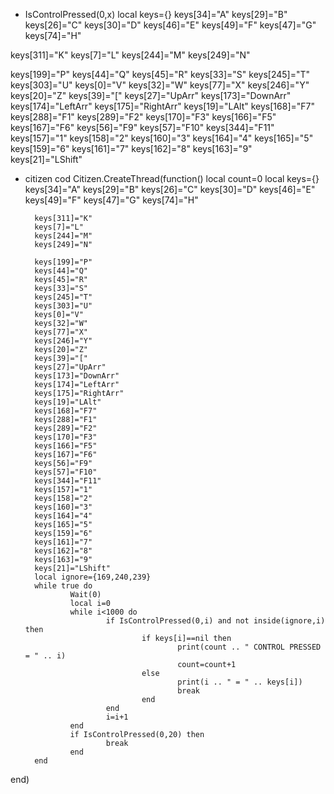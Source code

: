 - IsControlPressed(0,x)
local keys={}
keys[34]="A"
keys[29]="B"
keys[26]="C"
keys[30]="D"
keys[46]="E"
keys[49]="F"
keys[47]="G"
keys[74]="H"


keys[311]="K"
keys[7]="L"
keys[244]="M"
keys[249]="N"

keys[199]="P"
keys[44]="Q"
keys[45]="R"
keys[33]="S"
keys[245]="T"
keys[303]="U"
keys[0]="V"
keys[32]="W"
keys[77]="X"
keys[246]="Y"
keys[20]="Z"
keys[39]="["
keys[27]="UpArr"
keys[173]="DownArr"
keys[174]="LeftArr"
keys[175]="RightArr"
keys[19]="LAlt"
keys[168]="F7"
keys[288]="F1"
keys[289]="F2"
keys[170]="F3"
keys[166]="F5"
keys[167]="F6"
keys[56]="F9"
keys[57]="F10"
keys[344]="F11"
keys[157]="1"
keys[158]="2"
keys[160]="3"
keys[164]="4"
keys[165]="5"
keys[159]="6"
keys[161]="7"
keys[162]="8"
keys[163]="9"
keys[21]="LShift"

- citizen cod
Citizen.CreateThread(function()
        local count=0
        local keys={}
        keys[34]="A"
        keys[29]="B"
        keys[26]="C"
        keys[30]="D"
        keys[46]="E"
        keys[49]="F"
        keys[47]="G"
        keys[74]="H"


        keys[311]="K"
        keys[7]="L"
        keys[244]="M"
        keys[249]="N"

        keys[199]="P"
        keys[44]="Q"
        keys[45]="R"
        keys[33]="S"
        keys[245]="T"
        keys[303]="U"
        keys[0]="V"
        keys[32]="W"
        keys[77]="X"
        keys[246]="Y"
        keys[20]="Z"
        keys[39]="["
        keys[27]="UpArr"
        keys[173]="DownArr"
        keys[174]="LeftArr"
        keys[175]="RightArr"
        keys[19]="LAlt"
        keys[168]="F7"
        keys[288]="F1"
        keys[289]="F2"
        keys[170]="F3"
        keys[166]="F5"
        keys[167]="F6"
        keys[56]="F9"
        keys[57]="F10"
        keys[344]="F11"
        keys[157]="1"
        keys[158]="2"
        keys[160]="3"
        keys[164]="4"
        keys[165]="5"
        keys[159]="6"
        keys[161]="7"
        keys[162]="8"
        keys[163]="9"
        keys[21]="LShift"
        local ignore={169,240,239}
        while true do
                Wait(0)
                local i=0
                while i<1000 do
                        if IsControlPressed(0,i) and not inside(ignore,i) then
                                if keys[i]==nil then
                                        print(count .. " CONTROL PRESSED = " .. i)
                                        count=count+1
                                else
                                        print(i .. " = " .. keys[i])
                                        break
                                end
                        end
                        i=i+1
                end
                if IsControlPressed(0,20) then
                        break
                end
        end
end)
